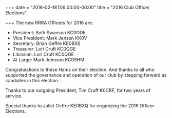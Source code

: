 +++
date = "2016-02-18T06:00:00-06:00"
title = "2016 Club Officer Elections"

+++
The new RRRA Officers for 2016 are:

* President: Seth Swanson KC0ODE
* Vice President: Mark Jensen KK0V
* Secretary: Brian Geffre KE0BXS
* Treasurer: Lori Cruft KC0QGE
* Librarian: Lori Cruft KC0QGE
* At Large: Mark Johnson KC0SHM
<!--more-->

Congratulations to these Hams on their election. And thanks to all who
supported the governance and operation of our club by stepping forward
as candiates in this election.

Thanks to our outgoing President, Tim Cruff K0CRF, for two years of service.`

Special thanks to Juliet Geffre KE0BXQ for organizing the 2016 Officer
Elections.
